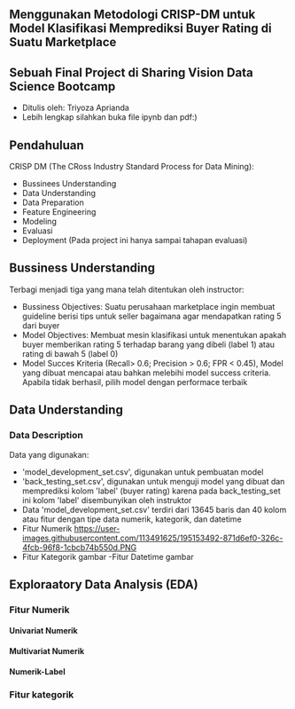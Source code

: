 ## Menggunakan Metodologi CRISP-DM untuk Model Klasifikasi Memprediksi Buyer Rating di Suatu Marketplace
## Sebuah Final Project di Sharing Vision Data Science Bootcamp
- Ditulis oleh: Triyoza Aprianda
- Lebih lengkap silahkan buka file ipynb dan pdf:)
## Pendahuluan
CRISP DM (The CRoss Industry Standard Process for Data Mining):
- Bussinees Understanding
- Data Understanding
- Data Preparation
- Feature Engineering
- Modeling
- Evaluasi
- Deployment (Pada project ini hanya sampai tahapan evaluasi)
## Bussiness Understanding
Terbagi menjadi tiga yang mana telah ditentukan oleh instructor:
- Bussiness Objectives: Suatu perusahaan marketplace ingin membuat guideline berisi tips untuk seller bagaimana agar mendapatkan rating 5 dari buyer
- Model Objectives: Membuat mesin klasifikasi untuk menentukan apakah buyer memberikan rating 5 terhadap barang yang dibeli (label 1) atau rating di bawah 5 (label 0)
- Model Succes Kriteria  (Recall> 0.6; Precision > 0.6; FPR < 0.45), Model yang dibuat mencapai atau bahkan melebihi model success criteria. Apabila tidak berhasil, pilih model dengan performace terbaik
## Data Understanding
### Data Description
Data yang digunakan:
- 'model_development_set.csv', digunakan untuk pembuatan model
- 'back_testing_set.csv', digunakan untuk menguji model yang dibuat dan memprediksi kolom 'label' (buyer rating) karena pada back_testing_set ini kolom 'label' disembunyikan oleh instruktor
- Data 'model_development_set.csv' terdiri dari 13645 baris dan 40 kolom atau fitur dengan tipe data numerik, kategorik, dan datetime
- Fitur Numerik
https://user-images.githubusercontent.com/113491625/195153492-871d6ef0-326c-4fcb-96f8-1cbcb74b550d.PNG
- Fitur Kategorik 
gambar
-Fitur Datetime
gambar
## Exploraatory Data Analysis (EDA)
### Fitur Numerik
#### Univariat Numerik
#### Multivariat Numerik
#### Numerik-Label
### Fitur kategorik

